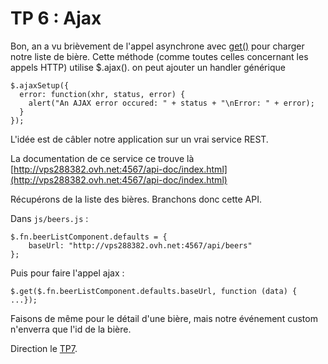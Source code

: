 # TP 6 : Ajax

Bon, an a vu brièvement de l'appel asynchrone avec [get()](https://api.jquery.com/jquery.get/) pour
charger notre liste de bière. Cette méthode (comme toutes celles concernant les appels HTTP) utilise $.ajax(). 
on peut ajouter un handler générique

    $.ajaxSetup({
      error: function(xhr, status, error) {
        alert("An AJAX error occured: " + status + "\nError: " + error);
      }
    });
     
L'idée est de câbler notre application sur un vrai service REST.

La documentation de ce service ce trouve là [http://vps288382.ovh.net:4567/api-doc/index.html](http://vps288382.ovh.net:4567/api-doc/index.html)

Récupérons de la liste des bières. Branchons donc cette API. 

Dans `js/beers.js` : 

    $.fn.beerListComponent.defaults = {
        baseUrl: "http://vps288382.ovh.net:4567/api/beers"
    };
    
    
Puis pour faire l'appel ajax : 

    $.get($.fn.beerListComponent.defaults.baseUrl, function (data) { ...});

Faisons de même pour le détail d'une bière, mais notre événement custom n'enverra que l'id de la bière.

Direction le [TP7](../tp7).